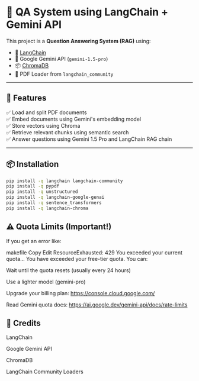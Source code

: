 # 📄 QA System using LangChain + Gemini API

This project is a **Question Answering System (RAG)** using:
- 🧠 [LangChain](https://www.langchain.com/)
- 💬 Google Gemini API (`gemini-1.5-pro`)
- 📦 [ChromaDB](https://www.trychroma.com/)
- 📑 PDF Loader from `langchain_community`

---

## 🚀 Features

✅ Load and split PDF documents  
✅ Embed documents using Gemini's embedding model  
✅ Store vectors using Chroma  
✅ Retrieve relevant chunks using semantic search  
✅ Answer questions using Gemini 1.5 Pro and LangChain RAG chain

---

## 📦 Installation

```bash
pip install -q langchain langchain-community
pip install -q pypdf
pip install -q unstructured
pip install -q langchain-google-genai
pip install -q sentence_transformers
pip install -q langchain-chroma
```
## ⚠️ Quota Limits (Important!)
If you get an error like:

makefile
Copy
Edit
ResourceExhausted: 429 You exceeded your current quota...
You have exceeded your free-tier quota. You can:

Wait until the quota resets (usually every 24 hours)

Use a lighter model (gemini-pro)

Upgrade your billing plan: https://console.cloud.google.com/

Read Gemini quota docs: https://ai.google.dev/gemini-api/docs/rate-limits


## 📌 Credits

LangChain

Google Gemini API

ChromaDB

LangChain Community Loaders

